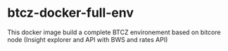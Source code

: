 # btcz-docker-full-env
This docker image build a complete BTCZ environement based on bitcore node (Insight explorer and API with BWS and rates API)
